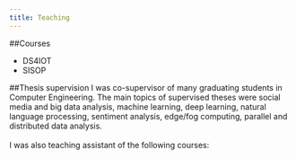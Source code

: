 ```yaml
---
title: Teaching
---
```


##Courses
- DS4IOT
- SISOP

##Thesis supervision
I was co-supervisor of many graduating students in Computer Engineering. The main topics of supervised theses
were social media and big data analysis, machine learning, deep learning, natural language
processing, sentiment analysis, edge/fog computing, parallel and distributed data analysis.
<br><br>
I was also teaching assistant of the following courses:
